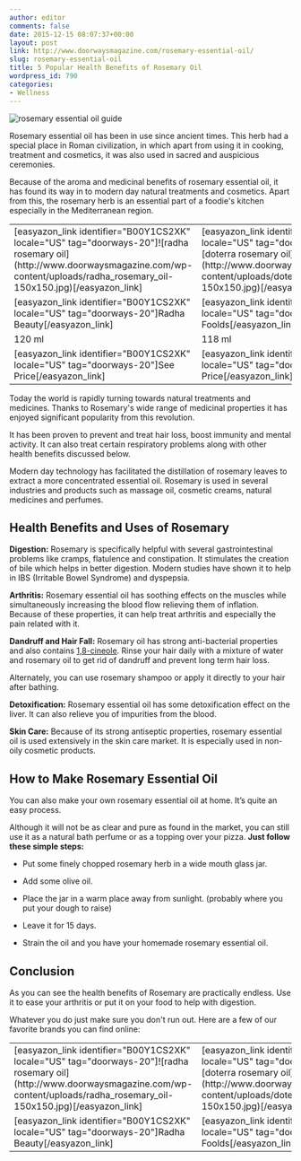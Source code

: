 ```yaml
---
author: editor
comments: false
date: 2015-12-15 08:07:37+00:00
layout: post
link: http://www.doorwaysmagazine.com/rosemary-essential-oil/
slug: rosemary-essential-oil
title: 5 Popular Health Benefits of Rosemary Oil
wordpress_id: 790
categories:
- Wellness
---
```


![rosemary essential oil guide](http://www.doorwaysmagazine.com/wp-content/uploads/rosemary_essential_oil_guide.jpg)

Rosemary essential oil has been in use since ancient times. This herb had a special place in Roman civilization, in which apart from using it in cooking, treatment and cosmetics, it was also used in sacred and auspicious ceremonies. 

Because of the aroma and medicinal benefits of rosemary essential oil, it has found its way in to modern day natural treatments and cosmetics. Apart from this, the rosemary herb is an essential part of a foodie's kitchen especially in the Mediterranean region. 

<table >
<tr >

<td >[easyazon_link identifier="B00Y1CS2XK" locale="US" tag="doorways-20"]![radha rosemary oil](http://www.doorwaysmagazine.com/wp-content/uploads/radha_rosemary_oil-150x150.jpg)[/easyazon_link]
</td>

<td >[easyazon_link identifier="B0014UEEXY" locale="US" tag="doorways-20"]![doterra rosemary oil](http://www.doorwaysmagazine.com/wp-content/uploads/doterra_rosemary_oil-150x150.jpg)[/easyazon_link]
</td>

<td >[easyazon_link identifier="B004O25RJ4" locale="US" tag="doorways-20"]![now foods rosemary oil](http://www.doorwaysmagazine.com/wp-content/uploads/now_foods_rosemary_oil-150x150.jpg)[/easyazon_link]
</td>

<td >[easyazon_link identifier="B002RXK1UC" locale="US" tag="doorways-20"]![edens garden rosemary oil](http://www.doorwaysmagazine.com/wp-content/uploads/edens_garden_rosemary_oil-150x150.jpg)[/easyazon_link]
</td>
</tr>
<tr >

<td >[easyazon_link identifier="B00Y1CS2XK" locale="US" tag="doorways-20"]Radha Beauty[/easyazon_link]
</td>

<td >[easyazon_link identifier="B0014UEEXY" locale="US" tag="doorways-20"]Now Foolds[/easyazon_link]
</td>

<td >[easyazon_link identifier="B004O25RJ4" locale="US" tag="doorways-20"]doTERRA[/easyazon_link]
</td>

<td >[easyazon_link identifier="B002RXK1UC" locale="US" tag="doorways-20"]Edens Garden[/easyazon_link]
</td>
</tr>
<tr >

<td >120 ml
</td>

<td >118 ml
</td>

<td >15 ml
</td>

<td >10 ml
</td>
</tr>
<tr >

<td >[easyazon_link identifier="B00Y1CS2XK" locale="US" tag="doorways-20"]See Price[/easyazon_link]
</td>

<td >[easyazon_link identifier="B0014UEEXY" locale="US" tag="doorways-20"]See Price[/easyazon_link]
</td>

<td >[easyazon_link identifier="B004O25RJ4" locale="US" tag="doorways-20"]See Price[/easyazon_link]
</td>

<td >[easyazon_link identifier="B002RXK1UC" locale="US" tag="doorways-20"]See Price[/easyazon_link]
</td>
</tr>
</table>

Today the world is rapidly turning towards natural treatments and medicines. Thanks to Rosemary's wide range of medicinal properties it has enjoyed significant popularity from this revolution. 

It has been proven to prevent and treat hair loss, boost immunity and mental activity. It can also treat certain respiratory problems along with other health benefits discussed below.

Modern day technology has facilitated the distillation of rosemary leaves to extract a more concentrated essential oil. Rosemary is used in several industries and products such as massage oil, cosmetic creams, natural medicines and perfumes. 



## Health Benefits and Uses of Rosemary



**Digestion:** Rosemary is specifically helpful with several gastrointestinal problems like cramps, flatulence and constipation.  It stimulates the creation of bile which helps in better digestion. Modern studies have shown it to help in IBS (Irritable Bowel Syndrome) and dyspepsia. 

**Arthritis:** Rosemary essential oil has soothing effects on the muscles while simultaneously increasing the blood flow relieving them of inflation. Because of these properties, it can help treat arthritis and especially the pain related with it.

**Dandruff and Hair Fall:** Rosemary oil has strong anti-bacterial properties and also contains [1,8-cineole](https://en.wikipedia.org/wiki/Eucalyptol). Rinse your hair daily with a mixture of water and rosemary oil to get rid of dandruff and prevent long term hair loss. 

Alternately, you can use rosemary shampoo or apply it directly to your hair after bathing.

**Detoxification:** Rosemary essential oil has some detoxification effect on the liver. It can also relieve you of impurities from the blood.

**Skin Care:** Because of its strong antiseptic properties, rosemary essential oil is used extensively in the skin care market. It is especially used in non-oily cosmetic products.



## How to Make Rosemary Essential Oil



You can also make your own rosemary essential oil at home. It’s quite an easy process. 

Although it will not be as clear and pure as found in the market, you can still use it as a natural bath perfume or as a topping over your pizza. **Just follow these simple steps:**





  * Put some finely chopped rosemary herb in a wide mouth glass jar.


  * Add some olive oil.


  * Place the jar in a warm place away from sunlight. (probably where you put your dough to raise)


  * Leave it for 15 days.


  * Strain the oil and you have your homemade rosemary essential oil.





## Conclusion



As you can see the health benefits of Rosemary are practically endless. Use it to ease your arthritis or put it on your food to help with digestion.

Whatever you do just make sure you don't run out. Here are a few of our favorite brands you can find online:

<table >
<tr >

<td >[easyazon_link identifier="B00Y1CS2XK" locale="US" tag="doorways-20"]![radha rosemary oil](http://www.doorwaysmagazine.com/wp-content/uploads/radha_rosemary_oil-150x150.jpg)[/easyazon_link]
</td>

<td >[easyazon_link identifier="B0014UEEXY" locale="US" tag="doorways-20"]![doterra rosemary oil](http://www.doorwaysmagazine.com/wp-content/uploads/doterra_rosemary_oil-150x150.jpg)[/easyazon_link]
</td>

<td >[easyazon_link identifier="B004O25RJ4" locale="US" tag="doorways-20"]![now foods rosemary oil](http://www.doorwaysmagazine.com/wp-content/uploads/now_foods_rosemary_oil-150x150.jpg)[/easyazon_link]
</td>

<td >[easyazon_link identifier="B002RXK1UC" locale="US" tag="doorways-20"]![edens garden rosemary oil](http://www.doorwaysmagazine.com/wp-content/uploads/edens_garden_rosemary_oil-150x150.jpg)[/easyazon_link]
</td>
</tr>
<tr >

<td >[easyazon_link identifier="B00Y1CS2XK" locale="US" tag="doorways-20"]Radha Beauty[/easyazon_link]
</td>

<td >[easyazon_link identifier="B0014UEEXY" locale="US" tag="doorways-20"]Now Foolds[/easyazon_link]
</td>

<td >[easyazon_link identifier="B004O25RJ4" locale="US" tag="doorways-20"]doTERRA[/easyazon_link]
</td>

<td >[easyazon_link identifier="B002RXK1UC" locale="US" tag="doorways-20"]Edens Garden[/easyazon_link]
</td>
</tr>
</table>

